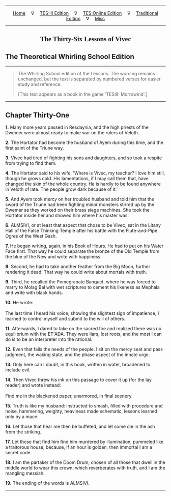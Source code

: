 
---

<!-- Jekyll Page Links -->

<center>
<a href="../../../../../index.html">Home</a>
&emsp;&nabla;&emsp;
<a href="../../../../index-tes3.html">TES:III Edition</a>
&emsp;&nabla;&emsp;
<a href="../../../../index-teso.html">TES:Online Edition</a>
&emsp;&nabla;&emsp;
<a href="../../../../index-traditional.html">Traditional Edition</a>
&emsp;&nabla;&emsp;
<a href="../../../../index-misc.html">Misc</a>
</center>

<!-- Markdown Body Below: -->

---

<center>
<h2><span style="font-family:Georgia">The Thirty-Six Lessons of Vivec</span></h2>
</center>

## The Theoretical Whirling School Edition

---

> The Whirling School edition of the Lessons. The wording remains unchanged, but the text is separated by numbered verses for easier study and reference.
>
> \[This text appears as a book in the game 'TESIII: Morrowind'.\]

---

## Chapter Thirty-One

__1.__ Many more years passed in Resdaynia, and the high priests of the Dwemer were almost ready to make war on the rulers of Veloth.

__2.__ The Hortator had become the husband of Ayem during this time, and the first saint of the Triune way.

__3.__ Vivec had tired of fighting his sons and daughters, and so took a respite from trying to find them.

__4.__ The Hortator said to his wife, 'Where is Vivec, my teacher? I love him still, though he grows cold. His lamentations, if I may call them that, have changed the skin of the whole country. He is hardly to be found anywhere in Veloth of late. The people grow dark because of it.'

__5.__ And Ayem took mercy on her troubled husband and told him that the sword of the Triune had been fighting minor monsters stirred up by the Dwemer as they worked on their brass siege machines. She took the Hortator inside her and showed him where his master was.

__6.__ ALMSIVI, or at least that aspect that chose to be Vivec, sat in the Litany Hall of the False Thinking Temple after his battle with the Flute-and-Pipe Ogres of the West Gash.

__7.__ He began writing, again, in his Book of Hours. He had to put on his Water Face first. That way he could separate the bronze of the Old Temple from the blue of the New and write with happiness.

__8.__ Second, he had to take another feather from the Big Moon, further rendering it dead. That way he could write about mortals with truth.

__9.__ Third, he recalled the Pomegranate Banquet, where he was forced to marry to Molag Bal with wet scriptures to cement his likeness as Mephala and write with black hands.

__10.__ He wrote:\
\
The last time I heard his voice, showing the slightest sign of impatience, I learned to control myself and submit to the will of others.

__11.__ Afterwards, I dared to take on the sacred fire and realized there was no equilibrium with the ET'ADA. They were liars, lost roots, and the most I can do is to be an interpreter into the rational.

__12.__ Even that fails the needs of the people. I sit on the mercy seat and pass judgment, the waking state, and the phase aspect of the innate urge.

__13.__ Only here can I doubt, in this book, written in water, broadened to include evil.

__14.__ Then Vivec threw his ink on this passage to cover it up (for the lay reader) and wrote instead:\
\
Find me in the blackened paper, unarmored, in final scenery.

__15.__ Truth is like my husband: instructed to smash, filled with procedure and noise, hammering, weighty, heaviness made schematic, lessons learned only by a mace.

__16.__ Let those that hear me then be buffeted, and let some die in the ash from the striking.

__17.__ Let those that find him find him murdered by illumination, pummeled like a traitorous house, because, if an hour is golden, then immortal I am a secret code.

__18.__ I am the partaker of the Doom Drum, chosen of all those that dwell in the middle world to wear this crown, which reverberates with truth, and I am the mangling messiah.

__19.__ The ending of the words is ALMSIVI.

---
